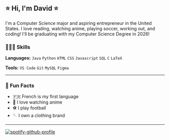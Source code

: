 ## ⭐️ Hi, I'm David ⭐

I'm a Computer Science major and aspiring entrepreneur in the United States. I love reading, watching anime, playing soccer, working out, and coding! I'll be graduating with my Computer Science Degree in 2026!

### 👨🏾‍💻 Skills

**Languages:** `Java` `Python` `HTML` `CSS` `Javascript` `SQL` `C` `LaTeX`

**Tools:** `VS Code` `Git` `MySQL` `Figma`    

-----

### 💎 Fun Facts
- 🇫🇷 French is my first language
- 👺 I love watching anime 
- ⚽️ I play football
- 🪡 I own a clothing brand

-----
[![spotify-github-profile](https://spotify-github-profile.vercel.app/api/view?uid=davidkab04&cover_image=true&theme=natemoo-re&show_offline=true&background_color=030303&interchange=false&bar_color=53b14f&bar_color_cover=false)](https://github.com/kittinan/spotify-github-profile)
